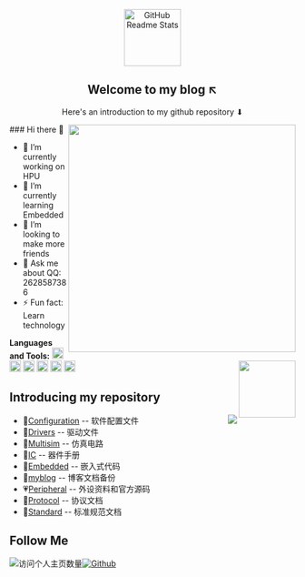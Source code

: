 <p align="center">
 	<a href="https://viys.github.io/" >
     <img width="100px" src="https://778b-1317013106.cos.ap-nanjing.myqcloud.com/img/202303131049825.png" align="center" alt="GitHub Readme Stats" />
    </a>
 <h2 align="center">Welcome to my blog ↖</h2>
 <p align="center">Here's an introduction to my github repository ⬇</p>
</p>
### Hi there 👋
<a href="https://github.com/viys">
  <img align="right" width="400" src="https://github-readme-stats.vercel.app/api?username=viys&include_all_commits=true&bg_color=30,ccccd6,fff&title_color=5e616d&text_color=5e616d&icon_color=5e616d&show_icons=true&hide=contribs" />
</a>

- 🔭 I’m currently working on HPU
- 🌱 I’m currently learning Embedded
- 👯 I’m looking to make more friends
- 💬 Ask me about QQ: 2628587386
- ⚡ Fun fact: Learn technology

**Languages and Tools:** 
<code><img height="20" src="https://778b-1317013106.cos.ap-nanjing.myqcloud.com/img/keil.ico"></code>
<code><img height="20" src="https://778b-1317013106.cos.ap-nanjing.myqcloud.com/img/vscode.ico"></code>
<code><img height="20" src="https://778b-1317013106.cos.ap-nanjing.myqcloud.com/img/lceda.ico"></code>
<code><img height="20" src="https://778b-1317013106.cos.ap-nanjing.myqcloud.com/img/ORCAD.ico"></code>
<code><img height="20" src="https://778b-1317013106.cos.ap-nanjing.myqcloud.com/img/PCB.ico"></code>
<code><img height="20" src="https://778b-1317013106.cos.ap-nanjing.myqcloud.com/img/Multisim.ico"></code> 
<img align="right" width="100" src="https://media.giphy.com/media/4TnHlUBm55QMzBLvq6/giphy.gif">

## Introducing my repository
<a href="https://github.com/viys">
  <img align="right" src="https://github-readme-stats.vercel.app/api/top-langs/?username=viys&layout=compact" />
</a>

- 💚[Configuration](https://github.com/viys/Configuration) -- 软件配置文件
- 🤎[Drivers](https://github.com/viys/Drivers) -- 驱动文件
- 🧡[Multisim](https://github.com/viys/Multisim) -- 仿真电路
- 💙[IC](https://github.com/viys/IC) -- 器件手册
- 💖[Embedded](https://github.com/viys/Embedded) -- 嵌入式代码
- 💛[myblog](https://github.com/viys/myblog) -- 博客文档备份
- 💗[Peripheral](https://github.com/viys/Peripheral) -- 外设资料和官方源码
- 💚[Protocol](https://github.com/viys/Protocol) -- 协议文档
- 💜[Standard](https://github.com/viys/Standard) -- 标准规范文档
## Follow Me
![访问个人主页数量](https://komarev.com/ghpvc/?username=viys&color=green)[![Github](https://img.shields.io/github/followers/viys?label=Github&style=social)](https://github.com/viys)

<!--
**viys/viys** is a ✨ _special_ ✨ repository because its `README.md` (this file) appears on your GitHub profile.

Here are some ideas to get you started:
<a href="https://github.com/viys">
  <img align="right" src="https://github-readme-stats.vercel.app/api/top-langs/?username=viys&theme=vue" />
</a>
- 
  -->
